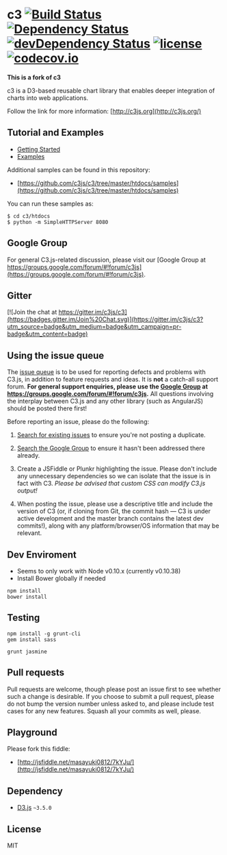 c3 [![Build Status](https://travis-ci.org/c3js/c3.svg?branch=master)](https://travis-ci.org/c3js/c3) [![Dependency Status](https://david-dm.org/c3js/c3.svg)](https://david-dm.org/c3js/c3) [![devDependency Status](https://david-dm.org/c3js/c3/dev-status.svg)](https://david-dm.org/c3js/c3#info=devDependencies) [![license](http://img.shields.io/badge/license-MIT-brightgreen.svg?style=flat)](https://github.com/c3js/c3/blob/master/LICENSE) [![codecov.io](https://codecov.io/github/c3js/c3/coverage.svg?branch=master)](https://codecov.io/github/c3js/c3?branch=master)
==

**This is a fork of c3**

c3 is a D3-based reusable chart library that enables deeper integration of charts into web applications.

Follow the link for more information: [http://c3js.org](http://c3js.org/)

## Tutorial and Examples

+ [Getting Started](http://c3js.org/gettingstarted.html)
+ [Examples](http://c3js.org/examples.html)

Additional samples can be found in this repository:
+ [https://github.com/c3js/c3/tree/master/htdocs/samples](https://github.com/c3js/c3/tree/master/htdocs/samples)

You can run these samples as:
```
$ cd c3/htdocs
$ python -m SimpleHTTPServer 8080
```

## Google Group
For general C3.js-related discussion, please visit our [Google Group at https://groups.google.com/forum/#!forum/c3js](https://groups.google.com/forum/#!forum/c3js).

## Gitter
[![Join the chat at https://gitter.im/c3js/c3](https://badges.gitter.im/Join%20Chat.svg)](https://gitter.im/c3js/c3?utm_source=badge&utm_medium=badge&utm_campaign=pr-badge&utm_content=badge)

## Using the issue queue
The [issue queue](https://github.com/c3js/c3/issues) is to be used for reporting defects and problems with C3.js, in addition to feature requests and ideas. It is **not** a catch-all support forum. **For general support enquiries, please use the [Google Group](https://groups.google.com/forum/#!forum/c3js) at https://groups.google.com/forum/#!forum/c3js.** All questions involving the interplay between C3.js and any other library (such as AngularJS) should be posted there first!

Before reporting an issue, please do the following:

1. [Search for existing issues](https://github.com/c3js/c3/issues) to ensure you're not posting a duplicate.

1.  [Search the Google Group](https://groups.google.com/forum/#!forum/c3js) to ensure it hasn't been addressed there already.

1. Create a JSFiddle or Plunkr highlighting the issue. Please don't include any unnecessary dependencies so we can isolate that the issue is in fact with C3. *Please be advised that custom CSS can modify C3.js output!*

1. When posting the issue, please use a descriptive title and include the version of C3 (or, if cloning from Git, the commit hash — C3 is under active development and the master branch contains the latest dev commits!), along with any platform/browser/OS information that may be relevant.

## Dev Enviroment
- Seems to only work with Node v0.10.x (currently v0.10.38)
- Install Bower globally if needed

```
npm install
bower install
```

## Testing

```
npm install -g grunt-cli
gem install sass

grunt jasmine
```

## Pull requests
Pull requests are welcome, though please post an issue first to see whether such a change is desirable.
If you choose to submit a pull request, please do not bump the version number unless asked to, and please include test cases for any new features. Squash all your commits as well, please.

## Playground
Please fork this fiddle:
+ [http://jsfiddle.net/masayuki0812/7kYJu/](http://jsfiddle.net/masayuki0812/7kYJu/)

## Dependency
+ [D3.js](https://github.com/mbostock/d3) `~3.5.0`

## License
MIT
